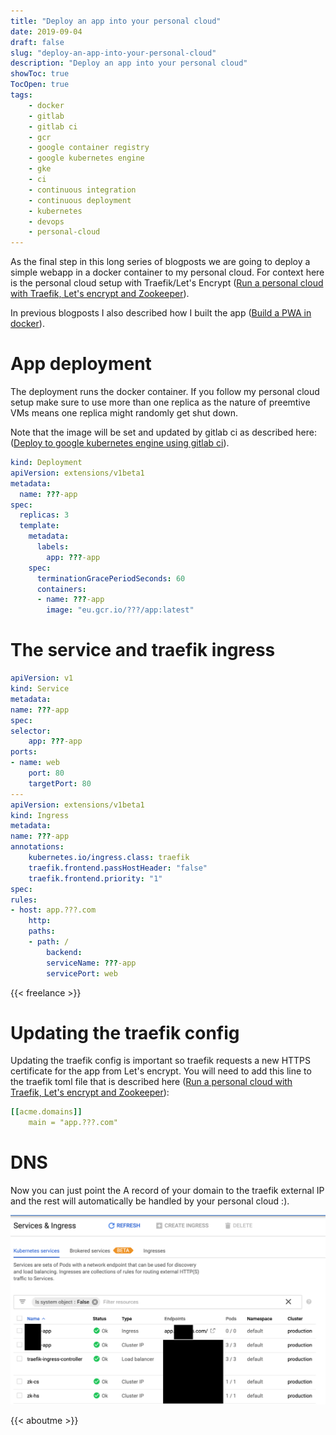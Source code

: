 ```yaml
---
title: "Deploy an app into your personal cloud"
date: 2019-09-04
draft: false
slug: "deploy-an-app-into-your-personal-cloud"
description: "Deploy an app into your personal cloud"
showToc: true
TocOpen: true
tags:
    - docker
    - gitlab
    - gitlab ci
    - gcr
    - google container registry
    - google kubernetes engine
    - gke
    - ci
    - continuous integration
    - continuous deployment
    - kubernetes
    - devops
    - personal-cloud
---
```


As the final step in this long series of blogposts we are going to deploy a simple webapp in a docker container to my personal cloud. For context here is the personal cloud setup with Traefik/Let's Encrypt ([Run a personal cloud with Traefik, Let's encrypt and Zookeeper](https://rhazn.com/posts/run-a-personal-cloud-with-traefik-lets-encrypt-and-zookeeper/)).

In previous blogposts I also described how I built the app ([Build a PWA in docker](https://rhazn.com/posts/build-a-progressive-web-app-in-docker-with-nginx-to-deploy-to-kubernetes-or-docker-swarm/)).

# App deployment

The deployment runs the docker container. If you follow my personal cloud setup make sure to use more than one replica as the nature of preemtive VMs means one replica might randomly get shut down.

Note that the image will be set and updated by gitlab ci as described here: ([Deploy to google kubernetes engine using gitlab ci](https://rhazn.com/posts/deploy-to-google-kubernetes-engine-using-gitlab-ci/)).

```yml
kind: Deployment
apiVersion: extensions/v1beta1
metadata:
  name: ???-app
spec:
  replicas: 3
  template:
    metadata:
      labels:
        app: ???-app
    spec:
      terminationGracePeriodSeconds: 60
      containers:
      - name: ???-app
        image: "eu.gcr.io/???/app:latest"
```

# The service and traefik ingress
```yml
apiVersion: v1
kind: Service
metadata:
name: ???-app
spec:
selector:
    app: ???-app
ports:
- name: web
    port: 80
    targetPort: 80
---
apiVersion: extensions/v1beta1
kind: Ingress
metadata:
name: ???-app
annotations:
    kubernetes.io/ingress.class: traefik
    traefik.frontend.passHostHeader: "false"
    traefik.frontend.priority: "1"
spec:
rules:
- host: app.???.com
    http:
    paths:
    - path: /
        backend:
        serviceName: ???-app
        servicePort: web
```

{{< freelance >}}

# Updating the traefik config
Updating the traefik config is important so traefik requests a new HTTPS certificate for the app from Let's encrypt. You will need to add this line to the traefik toml file that is described here ([Run a personal cloud with Traefik, Let's encrypt and Zookeeper](https://rhazn.com/posts/run-a-personal-cloud-with-traefik-lets-encrypt-and-zookeeper/)):

```yml
[[acme.domains]]
    main = "app.???.com"
```

# DNS
Now you can just point the A record of your domain to the traefik external IP and the rest will automatically be handled by your personal cloud :).

![The final result: The app runs in your personal cloud <3](/img/posts/deploy-an-app-into-your-personal-cloud/final-result.png#center)



{{< aboutme >}}